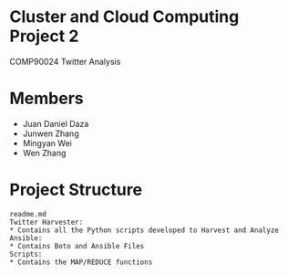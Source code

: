 # Cluster and Cloud Computing Project 2
COMP90024 Twitter Analysis

# Members
* Juan Daniel Daza
* Junwen Zhang
* Mingyan Wei
* Wen Zhang

# Project Structure
```
readme.md
Twitter Harvester:
* Contains all the Python scripts developed to Harvest and Analyze
Ansible:
* Contains Boto and Ansible Files
Scripts:
* Contains the MAP/REDUCE functions
```
